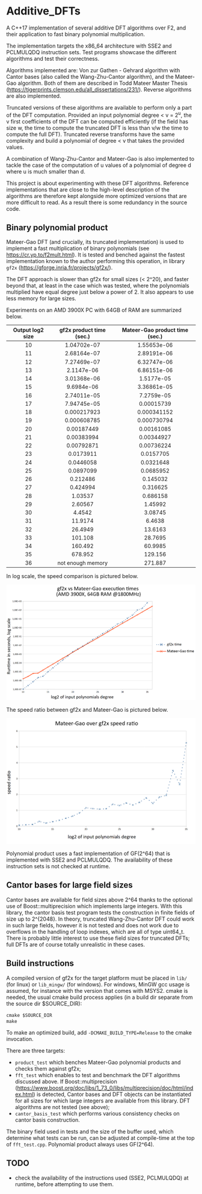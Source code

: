 # Additive_DFTs
A C++17 implementation of several additive DFT algorithms over F2, and their application to fast binary polynomial multiplication. 
 
The implementation targets the x86_64 architecture with SSE2 and PCLMULQDQ instruction sets. Test programs showcase the different algorithms and test their correctness.
 
Algorithms implemented are: Von zur Gathen - Gehrard algorithm with Cantor bases (also called the Wang-Zhu-Cantor algorithm),  and the Mateer-Gao algorithm. Both of them are described in Todd Mateer Master Thesis (https://tigerprints.clemson.edu/all_dissertations/231/). Reverse algorithms are also implemented.

Truncated versions of these algorithms are available to perform only a part of the DFT computation. Provided an input polynomial degree < v = 2<sup>u</sup>, the v first coefficients of the DFT can be computed efficiently (if the field has size w, the time to compute the truncated DFT is less than v/w the time to compute the full DFT). Truncated reverse transforms have the same complexity and build a polynomial of degree < v that takes the provided values.

A combination of Wang-Zhu-Cantor and Mateer-Gao is also implemented to tackle the case of the computation of u values of a polynomial of degree d where u is much smaller than d.

This project is about experimenting with these DFT algorithms. Reference implementations that are close to the high-level description of the algorithms are therefore kept alongside more optimized versions that are more difficult to read. As a result there is some redundancy in the source code.

## Binary polynomial product

Mateer-Gao DFT (and crucially, its truncated implementation) is used to implement a fast multiplication of binary polynomials (see https://cr.yp.to/f2mult.html). It is tested and benched against the fastest implementation known to the author performing this operation, in library `gf2x` (https://gforge.inria.fr/projects/gf2x/). 

The DFT approach is slower than gf2x for small sizes (< 2^20), and faster beyond that, at least in the case which was tested, where the polynomials multiplied have equal degree just below a power of 2.  It also appears to use less memory for large sizes. 

Experiments on an AMD 3900X PC with 64GB of RAM are summarized below.

|Output log2 size|gf2x product time (sec.)|Mateer-Gao product time (sec.)|
|:----:|:----:|:----:|
|10| 1.04702e-07| 1.55653e-06|
|11| 2.68164e-07| 2.89191e-06|
|12| 7.27469e-07| 6.32747e-06|
|13| 2.1147e-06| 6.86151e-06|
|14| 3.01368e-06| 1.5177e-05|
|15| 9.6984e-06| 3.36861e-05|
|16| 2.74011e-05| 7.2759e-05|
|17| 7.94745e-05| 0.00015739|
|18| 0.000217923| 0.000341152|
|19| 0.000608785| 0.000730794|
|20| 0.00187449| 0.00161085|
|21| 0.00383994| 0.00344927|
|22| 0.00792871| 0.00736224|
|23| 0.0173911| 0.0157705|
|24| 0.0446058| 0.0321648|
|25| 0.0897099| 0.0685952|
|26| 0.212486| 0.145032|
|27| 0.424994| 0.316625|
|28| 1.03537| 0.686158|
|29| 2.60567| 1.45992|
|30| 4.4542| 3.08745|
|31| 11.9174| 6.4638|
|32| 26.4949| 13.6163|
|33| 101.108| 28.7695|
|34| 160.492| 60.9985|
|35| 678.952| 129.156|
|36| not enough memory| 271.887|

In log scale, the speed comparison is pictured below.

![Execution times](https://github.com/kunzjacq/Additive_DFTs/blob/master/times.png?raw=true)

The speed ratio between gf2x and Mateer-Gao is pictured below.

![Speed ratio](https://github.com/kunzjacq/Additive_DFTs/blob/master/speed_ratio.png?raw=true)

Polynomial product uses a fast implementation of GF(2^64) that is implemented with SSE2 and PCLMULQDQ. The availability of these instruction sets is not checked at runtime.

## Cantor bases for large field sizes

Cantor bases are available for field sizes above 2^64 thanks to the optional use of Boost::multiprecision which implements large integers. With this library, the cantor basis test program tests the construction in finite fields of size up to 2^{2048}. In theory, truncated Wang-Zhu-Cantor DFT could work in such large fields, however it is not tested and does not work due to overflows in the handling of loop indexes, which are all of type uint64_t. There is probably little interest to use these field sizes for truncated DFTs; full DFTs are of course totally unrealistic in these cases.

## Build instructions
A compiled version of gf2x for the target platform must be placed in `lib/` (for linux) or `lib_mingw/` (for windows). For windows, MinGW gcc usage is assumed, for instance with the version that comes with MSYS2. cmake is needed, the usual cmake build process applies (in a build dir separate from the source dir $SOURCE_DIR):

    cmake $SOURCE_DIR
    make

To make an optimized build, add `-DCMAKE_BUILD_TYPE=Release` to the cmake invocation.

There are three targets: 
  * `product_test` which benches Mateer-Gao polynomial products and checks them against gf2x;
  * `fft_test` which enables to test and benchmark the DFT algorithms discussed above. If Boost::multiprecision   (https://www.boost.org/doc/libs/1_73_0/libs/multiprecision/doc/html/index.html) is detected, Cantor bases and DFT objects can be instantiated for all sizes for which large integers are available from this library. DFT algorithms are not tested (see above);
  * `cantor_basis_test` which performs various consistency checks on cantor basis construction.

The binary field used in tests and the size of the buffer used, which determine what tests can be run, can be adjusted at compile-time at the top of `fft_test.cpp`. Polynomial product always uses GF(2^64).

## TODO
  * check the availability of the instructions used (SSE2, PCLMULQDQ) at runtime, before attempting to use them.

